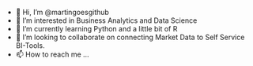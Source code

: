 - 👋 Hi, I’m @martingoesgithub
- 👀 I’m interested in Business Analytics and Data Science
- 🌱 I’m currently learning Python and a little bit of R
- 💞️ I’m looking to collaborate on connecting Market Data to Self Service BI-Tools.
- 📫 How to reach me ...

<!---
martingoesgithub/martingoesgithub is a ✨ special ✨ repository because its `README.md` (this file) appears on your GitHub profile.
You can click the Preview link to take a look at your changes.
--->

